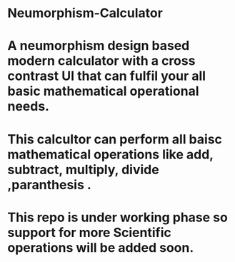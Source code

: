 # Neumorphism-Calculator
# A neumorphism design based modern calculator with a cross contrast UI that can fulfil your all basic mathematical operational needs.
# This calcultor can perform all baisc mathematical operations like add, subtract, multiply, divide ,paranthesis . 
# This repo is under working phase so support for more Scientific operations will be added soon.

